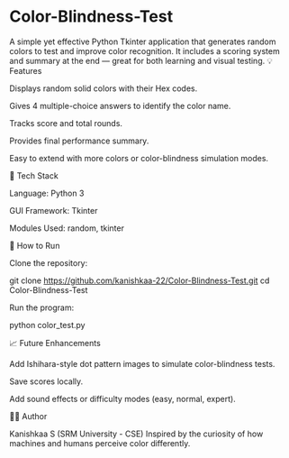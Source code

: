 # Color-Blindness-Test
A simple yet effective Python Tkinter application that generates random colors to test and improve color recognition. It includes a scoring system and summary at the end — great for both learning and visual testing.
💡 Features

Displays random solid colors with their Hex codes.

Gives 4 multiple-choice answers to identify the color name.

Tracks score and total rounds.

Provides final performance summary.

Easy to extend with more colors or color-blindness simulation modes.

🧰 Tech Stack

Language: Python 3

GUI Framework: Tkinter

Modules Used: random, tkinter

🚀 How to Run

Clone the repository:

git clone https://github.com/kanishkaa-22/Color-Blindness-Test.git
cd Color-Blindness-Test


Run the program:

python color_test.py

📈 Future Enhancements

Add Ishihara-style dot pattern images to simulate color-blindness tests.

Save scores locally.

Add sound effects or difficulty modes (easy, normal, expert).

🧑‍💻 Author

Kanishkaa S (SRM University - CSE)
Inspired by the curiosity of how machines and humans perceive color differently.
